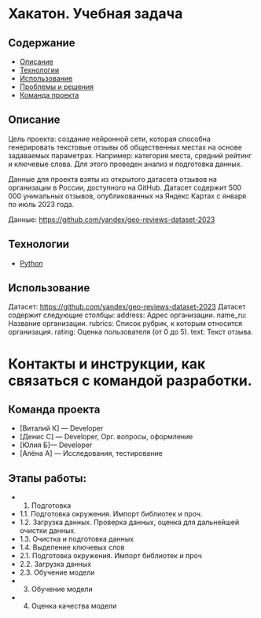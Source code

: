 # Хакатон. Учебная задача
## Содержание
- [Описание](#описание)
- [Технологии](#технологии)
- [Использование](#использование)
- [Проблемы и решения](#возможные-проблемы-и-их-решения)
- [Команда проекта](#команда-проекта)

## Описание
Цель проекта: создание нейронной сети, которая способна генерировать текстовые отзывы об общественных местах на основе задаваемых параметрах. Например: категория места, средний рейтинг и ключевые слова. 
Для этого проведен анализ и подготовка данных.

Данные для проекта взяты из открытого датасета отзывов на организации в России, доступного на GitHub. Датасет содержит 500 000 уникальных отзывов, опубликованных на Яндекс Картах с января по июль 2023 года.

Данные: https://github.com/yandex/geo-reviews-dataset-2023

## Технологии
- [Python](https://www.python.org/)

## Использование
Датасет: https://github.com/yandex/geo-reviews-dataset-2023
Датасет содержит следующие столбцы:
address: Адрес организации.
name_ru: Название организации.
rubrics: Список рубрик, к которым относится организация.
rating: Оценка пользователя (от 0 до 5).
text: Текст отзыва.

# Контакты и инструкции, как связаться с командой разработки.


## Команда проекта
- [Виталий К] — Developer
- [Денис С] — Developer, Орг. вопросы, оформление
- [Юлия Б]— Developer
- [Алёна А] — Исследования, тестирование

## Этапы работы:

- 1. Подготовка   
- 1.1. Подготовка окружения. Импорт библиотек и проч.
- 1.2. Загрузка данных. Проверка данных, оценка для дальнейшей очистки данных.
- 1.3. Очистка и подготовка данных
- 1.4. Выделение ключевых слов
- 2.1. Подготовка окружения. Импорт библиотек и проч
- 2.2. Загрузка данных
- 2.3. Обучение модели
- 3. Обучение модели
- 4. Оценка качества модели
